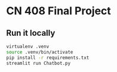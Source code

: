 # CN 408 Final Project

## Run it locally

```sh
virtualenv .venv
source .venv/bin/activate
pip install -r requirements.txt
streamlit run Chatbot.py
```
